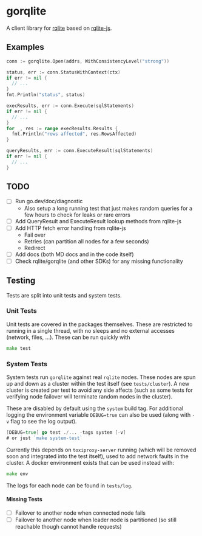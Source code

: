 # gorqlite
A client library for [rqlite](https://github.com/rqlite/rqlite) based on [rqlite-js](https://github.com/rqlite/rqlite-js).

## Examples
```go
conn := gorqlite.Open(addrs, WithConsistencyLevel("strong"))

status, err := conn.StatusWithContext(ctx)
if err != nil {
  // ...
}
fmt.Println("status", status)

execResults, err := conn.Execute(sqlStatements)
if err != nil {
  // ...
}
for _, res := range execResults.Results {
  fmt.Println("rows affected", res.RowsAffected)
}

queryResults, err := conn.ExecuteResult(sqlStatements)
if err != nil {
  // ...
}
```

## TODO
- [ ] Run go.dev/doc/diagnostic
  * Also setup a long running test that just makes random queries for a few
hours to check for leaks or rare errors
- [ ] Add QueryResult and ExecuteResult lookup methods from rqlite-js
- [ ] Add HTTP fetch error handling from rqlite-js
  * Fail over
  * Retries (can partition all nodes for a few seconds)
  * Redirect
- [ ] Add docs (both MD docs and in the code itself)
- [ ] Check rqlite/gorqlite (and other SDKs) for any missing functionality

## Testing
Tests are split into unit tests and system tests.

### Unit Tests
Unit tests are covered in the packages themselves. These are restricted to running in a single thread, with no sleeps and no external accesses (network, files, ...). These can be run quickly with
```go
make test
```

### System Tests
System tests run `gorqlite` against real `rqlite` nodes. These nodes are spun up and down as a cluster within the test itself (see `tests/cluster`). A new cluster is created per test to avoid any side affects (such as some tests for verifying node failover will terminate random nodes in the cluster).

These are disabled by default using the `system` build tag. For additional logging the environment variable `DEBUG=true` can also be used (along with `-v` flag to see the log output).
```go
[DEBUG=true] go test ./... -tags system [-v]
# or just `make system-test`
```

Currently this depends on `toxiproxy-server` running (which will be removed soon and integrated into the test itself), used to add network faults in the cluster. A docker environment exists that can be used instead with:
```go
make env
```

The logs for each node can be found in `tests/log`.

#### Missing Tests
- [ ] Failover to another node when connected node fails
- [ ] Failover to another node when leader node is partitioned (so still
reachable though cannot handle requests)
